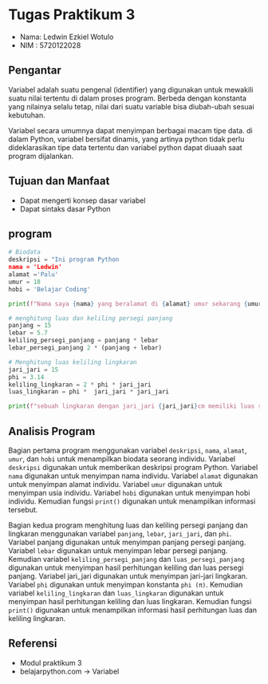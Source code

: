 # Tugas Praktikum 3

- Nama: Ledwin Ezkiel Wotulo
- NIM : 5720122028

## Pengantar

Variabel adalah suatu pengenal (identifier) yang digunakan untuk mewakili suatu nilai tertentu di dalam proses program. Berbeda dengan konstanta yang nilainya selalu tetap, nilai dari suatu variable bisa diubah-ubah sesuai kebutuhan.

Variabel secara umumnya dapat menyimpan berbagai macam tipe data. di dalam Python, variabel bersifat dinamis, yang artinya python tidak perlu dideklarasikan tipe data tertentu dan variabel python dapat diuaah saat program dijalankan.

## Tujuan dan Manfaat

- Dapat mengerti konsep dasar variabel
- Dapat sintaks dasar Python

## program

```python
# Biodata
deskripsi = "Ini program Python
nama = 'Ledwin'
alamat ='Palu'
umur = 18
hobi = 'Belajar Coding'

print(f"Nama saya {nama} yang beralamat di {alamat} umur sekarang {umur} tahun, dan memiliki hobi {hobi}")

# menghitung luas dan keliling persegi panjang
panjang = 15
lebar = 5.7
keliling_persegi_panjang = panjang * lebar
lebar_persegi_panjang 2 * (panjang + lebar)

# Menghitung luas keliling lingkaran
jari_jari = 15
phi = 3.14
keliling_lingkaran = 2 * phi * jari_jari
luas_lingkaran = phi *  jari_jari * jari_jari

print(f"sebuah lingkaran dengan jari_jari {jari_jari}cm memiliki luas sebesar {luas_lingkaran} dan keliling {keliling_lingkaran}")


```

## Analisis Program

Bagian pertama program menggunakan variabel `deskripsi`, `nama`, `alamat`, `umur`, dan `hobi` untuk menampilkan biodata seorang individu. Variabel `deskripsi` digunakan untuk memberikan deskripsi program Python. Variabel `nama` digunakan untuk menyimpan nama individu. Variabel `alamat` digunakan untuk menyimpan alamat individu. Variabel `umur` digunakan untuk menyimpan usia individu. Variabel `hobi` digunakan untuk menyimpan hobi individu. Kemudian fungsi `print()` digunakan untuk menampilkan informasi tersebut.

Bagian kedua program menghitung luas dan keliling persegi panjang dan lingkaran menggunakan variabel `panjang`, `lebar`, `jari_jari`, dan `phi`. Variabel panjang digunakan untuk menyimpan panjang persegi panjang. Variabel `lebar` digunakan untuk menyimpan lebar persegi panjang. Kemudian variabel `keliling_persegi_panjang` dan `luas_persegi_panjang` digunakan untuk menyimpan hasil perhitungan keliling dan luas persegi panjang. Variabel jari_jari digunakan untuk menyimpan jari-jari lingkaran. Variabel `phi` digunakan untuk menyimpan konstanta `phi (π)`. Kemudian variabel `keliling_lingkaran` dan `luas_lingkaran` digunakan untuk menyimpan hasil perhitungan keliling dan luas lingkaran. Kemudian fungsi `print()` digunakan untuk menampilkan informasi hasil perhitungan luas dan keliling lingkaran.

## Referensi
- Modul praktikum 3
- belajarpython.com -> Variabel
